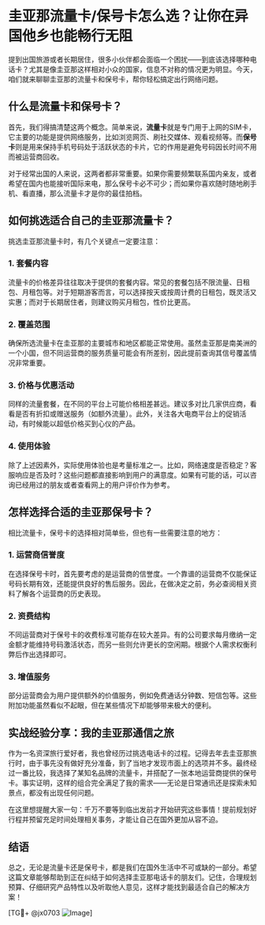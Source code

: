 # 圭亚那流量卡/保号卡怎么选？让你在异国他乡也能畅行无阻

提到出国旅游或者长期居住，很多小伙伴都会面临一个困扰——到底该选择哪种电话卡？尤其是像圭亚那这样相对小众的国家，信息不对称的情况更为明显。今天，咱们就来聊聊圭亚那的流量卡和保号卡，帮你轻松搞定出行网络问题。

## 什么是流量卡和保号卡？

首先，我们得搞清楚这两个概念。简单来说，**流量卡**就是专门用于上网的SIM卡，它主要的功能是提供网络服务，比如浏览网页、刷社交媒体、观看视频等。而**保号卡**则是用来保持手机号码处于活跃状态的卡片，它的作用是避免号码因长时间不用而被运营商回收。

对于经常出国的人来说，这两者都非常重要。如果你需要频繁联系国内亲友，或者希望在国内也能接听国际来电，那么保号卡必不可少；而如果你喜欢随时随地刷手机、看直播，那么流量卡才是你的最佳拍档。

## 如何挑选适合自己的圭亚那流量卡？

挑选圭亚那流量卡时，有几个关键点一定要注意：

### 1. **套餐内容**
   流量卡的价格差异往往取决于提供的套餐内容。常见的套餐包括不限流量、日租包、月租包等。对于短期游客而言，可以选择按天或按周计费的日租包，既灵活又实惠；而对于长期居住者，则建议购买月租包，性价比更高。

### 2. **覆盖范围**
   确保所选流量卡在圭亚那的主要城市和地区都能正常使用。虽然圭亚那是南美洲的一个小国，但不同运营商的服务质量可能会有所差别，因此提前查询其信号覆盖情况非常重要。

### 3. **价格与优惠活动**
   同样的流量套餐，在不同的平台上可能价格相差甚远。建议多对比几家供应商，看看是否有折扣或赠送服务（如额外流量）。此外，关注各大电商平台上的促销活动，有时候能以超低价格买到心仪的产品。

### 4. **使用体验**
   除了上述因素外，实际使用体验也是考量标准之一。比如，网络速度是否稳定？客服响应是否及时？这些问题都直接影响到用户的满意度。如果有可能的话，可以咨询已经用过的朋友或者查看网上的用户评价作为参考。

## 怎样选择合适的圭亚那保号卡？

相比流量卡，保号卡的选择相对简单些，但也有一些需要注意的地方：

### 1. **运营商信誉度**
   在选择保号卡时，首先要考虑的是运营商的信誉度。一个靠谱的运营商不仅能保证号码长期有效，还能提供良好的售后服务。因此，在做决定之前，务必查阅相关资料了解各个运营商的历史表现。

### 2. **资费结构**
   不同运营商对于保号卡的收费标准可能存在较大差异。有的公司要求每月缴纳一定金额才能维持号码激活状态，而另一些则允许更长的空闲期。根据个人需求权衡利弊后作出选择即可。

### 3. **增值服务**
   部分运营商会为用户提供额外的价值服务，例如免费通话分钟数、短信包等。这些附加功能虽然看似不起眼，但在某些情况下却能够带来极大的便利。

## 实战经验分享：我的圭亚那通信之旅

作为一名资深旅行爱好者，我也曾经历过挑选电话卡的过程。记得去年去圭亚那旅行时，由于事先没有做好充分准备，到了当地才发现市面上的选项并不多。最终经过一番比较，我选择了某知名品牌的流量卡，并搭配了一张本地运营商提供的保号卡。事实证明，这样的组合完全满足了我的需求——无论是日常通讯还是探索未知景点，都没有出现任何问题。

在这里想提醒大家一句：千万不要等到临出发前才开始研究这些事情！提前规划好行程并预留充足时间处理相关事务，才能让自己在国外更加从容不迫。

## 结语

总之，无论是流量卡还是保号卡，都是我们在国外生活中不可或缺的一部分。希望这篇文章能够帮助到正在纠结于如何选择圭亚那电话卡的朋友们。记住，合理规划预算、仔细研究产品特性以及听取他人意见，这样才能找到最适合自己的解决方案！

[TG💪+ @jx0703 ![Image](https://github.com/user-attachments/assets/dbca1d08-cadb-493c-b0ec-ad6f7a83f270)]